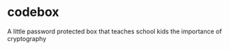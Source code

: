 codebox
=======

A little password protected box that teaches school kids the importance of cryptography
